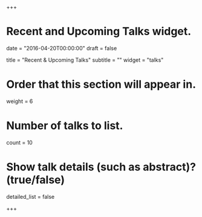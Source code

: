 +++
# Recent and Upcoming Talks widget.

date = "2016-04-20T00:00:00"
draft = false

title = "Recent & Upcoming Talks"
subtitle = ""
widget = "talks"

# Order that this section will appear in.
weight = 6

# Number of talks to list.
count = 10

# Show talk details (such as abstract)? (true/false)
detailed_list = false

+++

